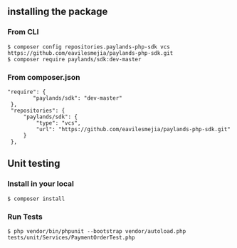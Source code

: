 ## installing the package

### From CLI
```$xslt
$ composer config repositories.paylands-php-sdk vcs https://github.com/eavilesmejia/paylands-php-sdk.git
$ composer require paylands/sdk:dev-master
```

### From composer.json
```$xslt
"require": {
        "paylands/sdk": "dev-master"
 },
 "repositories": {
     "paylands/sdk": {
         "type": "vcs",
         "url": "https://github.com/eavilesmejia/paylands-php-sdk.git"
     }
 },

```

## Unit testing

### Install in your local
```$xslt
$ composer install
```
### Run Tests
```$xslt
$ php vendor/bin/phpunit --bootstrap vendor/autoload.php tests/unit/Services/PaymentOrderTest.php
```